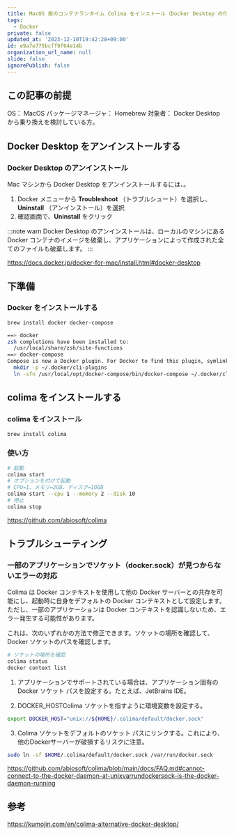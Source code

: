 ```yaml
---
title: MacOS 用のコンテナランタイム Colima をインストール（Docker Desktop の代替）
tags:
  - Docker
private: false
updated_at: '2023-12-10T19:42:28+09:00'
id: e9a7e775bcff9f04e14b
organization_url_name: null
slide: false
ignorePublish: false
---
```


## この記事の前提

OS： MacOS
パッケージマネージャ： Homebrew
対象者： Docker Desktop から乗り換えを検討している方。

## Docker Desktop をアンインストールする

### Docker Desktop のアンインストール

Mac マシンから Docker Desktop をアンインストールするには、。

1. Docker メニューから **Troubleshoot** （トラブルシュート）を選択し、 **Uninstall** （アンインストール）を選択
1. 確認画面で、**Uninstall** をクリック

:::note warn
Docker Desktop のアンインストールは、ローカルのマシンにある Docker コンテナのイメージを破棄し、アプリケーションによって作成された全てのファイルも破棄します。
:::

https://docs.docker.jp/docker-for-mac/install.html#docker-desktop

## 下準備

### Docker をインストールする

```bash
brew install docker docker-compose

==> docker
zsh completions have been installed to:
  /usr/local/share/zsh/site-functions
==> docker-compose
Compose is now a Docker plugin. For Docker to find this plugin, symlink it:
  mkdir -p ~/.docker/cli-plugins
  ln -sfn /usr/local/opt/docker-compose/bin/docker-compose ~/.docker/cli-plugins/docker-compose
```

## colima をインストールする

### colima をインストール

```bash
brew install colima
```

### 使い方

```sh
# 起動
colima start
# オプションを付けて起動
# CPU=1、メモリ=2GB、ディスク=10GB
colima start --cpu 1 --memory 2 --disk 10
# 停止
colima stop
```

https://github.com/abiosoft/colima

## トラブルシューティング

### 一部のアプリケーションでソケット（docker.sock）が見つからないエラーの対応

Colima は Docker コンテキストを使用して他の Docker サーバーとの共存を可能にし、起動時に自身をデフォルトの Docker コンテキストとして設定します。
ただし、一部のアプリケーションは Docker コンテキストを認識しないため、エラー発生する可能性があります。

これは、次のいずれかの方法で修正できます。ソケットの場所を確認して、Docker ソケットのパスを確認します。

```sh
# ソケットの場所を確認
colima status
docker context list
```

1. アプリケーションでサポートされている場合は、アプリケーション固有の Docker ソケット パスを設定する。たとえば、JetBrains IDE。

2. DOCKER_HOSTColima ソケットを指すように環境変数を設定する。

```sh
export DOCKER_HOST="unix://${HOME}/.colima/default/docker.sock"
```

3. Colima ソケットをデフォルトのソケット パスにリンクする。これにより、他のDockerサーバーが破損するリスクに注意。

```sh
sudo ln -sf $HOME/.colima/default/docker.sock /var/run/docker.sock
```

https://github.com/abiosoft/colima/blob/main/docs/FAQ.md#cannot-connect-to-the-docker-daemon-at-unixvarrundockersock-is-the-docker-daemon-running

## 参考

https://kumojin.com/en/colima-alternative-docker-desktop/
